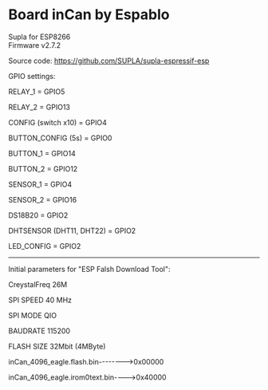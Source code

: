 # Board inCan by Espablo
Supla for ESP8266 </br>
Firmware v2.7.2

Source code: https://github.com/SUPLA/supla-espressif-esp


GPIO settings:

RELAY_1 = GPIO5

RELAY_2 = GPIO13

CONFIG (switch x10) = GPIO4

BUTTON_CONFIG (5s) = GPIO0
	
BUTTON_1 = GPIO14

BUTTON_2 = GPIO12

SENSOR_1 = GPIO4

SENSOR_2 = GPIO16

DS18B20 = GPIO2

DHTSENSOR (DHT11, DHT22) = GPIO2

LED_CONFIG = GPIO2

-------------------------------------------------

Initial parameters for "ESP Falsh Download Tool":

CreystalFreq    26M

SPI SPEED       40 MHz

SPI MODE        QIO

BAUDRATE        115200

FLASH SIZE      32Mbit (4MByte)

inCan_4096_eagle.flash.bin-------->0x00000

inCan_4096_eagle.irom0text.bin---->0x40000

